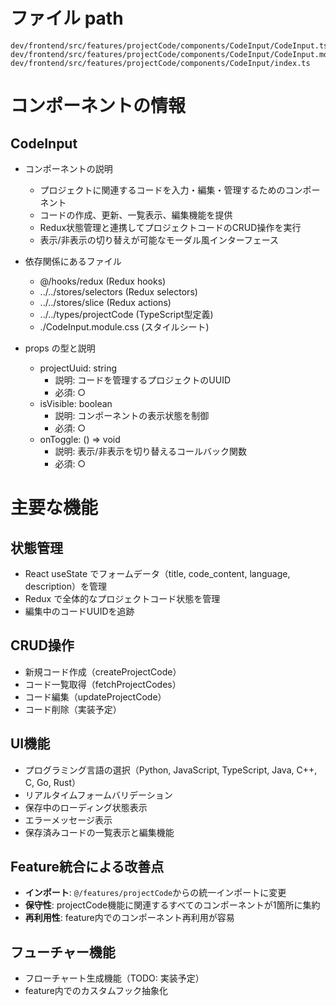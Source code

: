 # ファイル path

```
dev/frontend/src/features/projectCode/components/CodeInput/CodeInput.tsx
dev/frontend/src/features/projectCode/components/CodeInput/CodeInput.module.css
dev/frontend/src/features/projectCode/components/CodeInput/index.ts
```

# コンポーネントの情報

## CodeInput

- コンポーネントの説明
  - プロジェクトに関連するコードを入力・編集・管理するためのコンポーネント
  - コードの作成、更新、一覧表示、編集機能を提供
  - Redux状態管理と連携してプロジェクトコードのCRUD操作を実行
  - 表示/非表示の切り替えが可能なモーダル風インターフェース

- 依存関係にあるファイル
  - @/hooks/redux (Redux hooks)
  - ../../stores/selectors (Redux selectors)
  - ../../stores/slice (Redux actions)
  - ../../types/projectCode (TypeScript型定義)
  - ./CodeInput.module.css (スタイルシート)

- props の型と説明
  - projectUuid: string
    - 説明: コードを管理するプロジェクトのUUID
    - 必須: ○
  - isVisible: boolean
    - 説明: コンポーネントの表示状態を制御
    - 必須: ○
  - onToggle: () => void
    - 説明: 表示/非表示を切り替えるコールバック関数
    - 必須: ○

# 主要な機能

## 状態管理
- React useState でフォームデータ（title, code_content, language, description）を管理
- Redux で全体的なプロジェクトコード状態を管理
- 編集中のコードUUIDを追跡

## CRUD操作
- 新規コード作成（createProjectCode）
- コード一覧取得（fetchProjectCodes）
- コード編集（updateProjectCode）
- コード削除（実装予定）

## UI機能
- プログラミング言語の選択（Python, JavaScript, TypeScript, Java, C++, C, Go, Rust）
- リアルタイムフォームバリデーション
- 保存中のローディング状態表示
- エラーメッセージ表示
- 保存済みコードの一覧表示と編集機能

## Feature統合による改善点
- **インポート**: `@/features/projectCode`からの統一インポートに変更
- **保守性**: projectCode機能に関連するすべてのコンポーネントが1箇所に集約
- **再利用性**: feature内でのコンポーネント再利用が容易

## フューチャー機能
- フローチャート生成機能（TODO: 実装予定）
- feature内でのカスタムフック抽象化